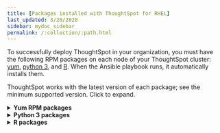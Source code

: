 ```yaml
---
title: [Packages installed with ThoughtSpot for RHEL]
last_updated: 3/20/2020
sidebar: mydoc_sidebar
permalink: /:collection/:path.html
---
```

To successfully deploy ThoughtSpot in your organization, you must have the following RPM packages on each node of your ThoughtSpot cluster: [yum](#yum), [python 3](#pip), and [R](#r). When the Ansible playbook runs, it automatically installs them.

ThoughtSpot works with the latest version of each package; see the minimum supported version. Click to expand.

<details id="yum">
  <summary><strong>Yum RPM packages</strong></summary>
  {% include content/rhel/yum-rpm-packages.md %}
</details>

<details id="pip">
<summary><strong>Python 3 packages</strong></summary>
{% include content/rhel/pip-rpm-packages.md %}
</details>

<details id="r">
<summary><strong>R packages</strong></summary>
{% include content/rhel/r-rpm-packages.md %}
</details>
